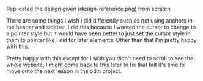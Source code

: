 Replicated the design given (design-reference.png) from scratch.

There are some things I wish I did differently such as not using anchors in the header and sidebar. I did this because I wanted the cursor to change to a pointer style but it would have been better to just set the cursor style in them to pointer like I did for later elements. Other than that I'm pretty happy with this.

Pretty happy with this except for I wish you didn't need to scroll to see the whole website, I might come back to this later to fix that but it's time to move onto the next lesson in the odin project.